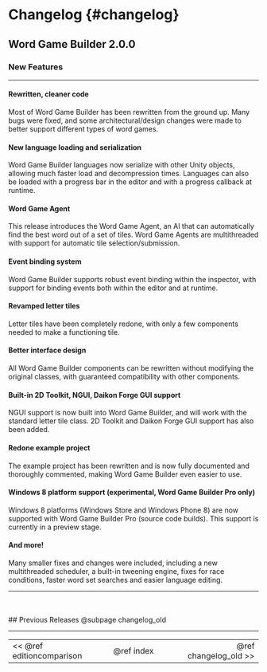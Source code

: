 Changelog {#changelog}
===

## Word Game Builder 2.0.0
### New Features
***
#### Rewritten, cleaner code
Most of Word Game Builder has been rewritten from the ground up. Many bugs were fixed, and some architectural/design changes were made to better support different types of word games.
#### New language loading and serialization
Word Game Builder languages now serialize with other Unity objects, allowing much faster load and decompression times. Languages can also be loaded with a progress bar in the editor and with a progress callback at runtime.
#### Word Game Agent
This release introduces the Word Game Agent, an AI that can automatically find the best word out of a set of tiles. Word Game Agents are multithreaded with support for automatic tile selection/submission.
#### Event binding system
Word Game Builder supports robust event binding within the inspector, with support for binding events both within the editor and at runtime.
#### Revamped letter tiles
Letter tiles have been completely redone, with only a few components needed to make a functioning tile.
#### Better interface design
All Word Game Builder components can be rewritten without modifying the original classes, with guaranteed compatibility with other components.
#### Built-in 2D Toolkit, NGUI, Daikon Forge GUI support
NGUI support is now built into Word Game Builder, and will work with the standard letter tile class. 2D Toolkit and Daikon Forge GUI support has also been added.
#### Redone example project
The example project has been rewritten and is now fully documented and thoroughly commented, making Word Game Builder even easier to use.
#### Windows 8 platform support (experimental, Word Game Builder Pro only)
Windows 8 platforms (Windows Store and Windows Phone 8) are now supported with Word Game Builder Pro (source code builds). This support is currently in a preview stage.
#### And more!
Many smaller fixes and changes were included, including a new multithreaded scheduler, a built-in tweening engine, fixes for race conditions, faster word set searches and easier language editing.
<br>

***
<br>
<br>
## Previous Releases
@subpage changelog_old

<br>

---
<table width=80% align=center><tr>
<td width=33% align=left><< @ref editioncomparison</td>
<td width=34% align=center>@ref index</td>
<td width=33% align=right>@ref changelog_old >></td>
</tr></table>

